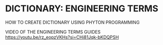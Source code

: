 # DICTIONARY: ENGINEERING TERMS
HOW TO CREATE DICTIONARY USING PHYTON PROGRAMMING 

VIDEO OF THE ENGINEERING TERMS GUIDES
https://youtu.be/rz_eopzVKHs?si=CHi81Jqk-bKDQPSH
